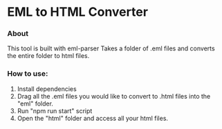 # EML to HTML Converter

### About
This tool is built with eml-parser
Takes a folder of .eml files and converts the entire folder to html files.

### How to use:
1. Install dependencies
2. Drag all the .eml files you would like to convert to .html files into the "eml" folder.
3. Run "npm run start" script
4. Open the "html" folder and access all your html files.